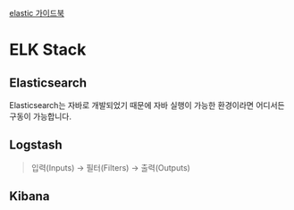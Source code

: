 [elastic 가이드북](https://esbook.kimjmin.net/)


# ELK Stack

## Elasticsearch
Elasticsearch는 자바로 개발되었기 때문에 자바 실행이 가능한 환경이라면 어디서든 구동이 가능합니다.

## Logstash

> 입력(Inputs) → 필터(Filters) → 출력(Outputs)

## Kibana